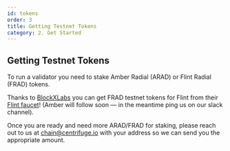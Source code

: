 ```yaml
---
id: tokens
order: 3
title: Getting Testnet Tokens
category: 2. Get Started
---
```


## Getting Testnet Tokens

To run a validator you need to stake Amber Radial (ARAD) or Flint Radial (FRAD) tokens.

Thanks to [BlockXLabs](https://blockxlabs.com/) you can get FRAD testnet tokens for Flint from their [Flint faucet](https://faucets.blockxlabs.com/centrifuge)! (Amber will follow soon — in the meantime ping us on our slack channel). 

Once you are ready and need more ARAD/FRAD for staking, please reach out to us at chain@centrifuge.io with your address so we can send you the appropriate amount.
